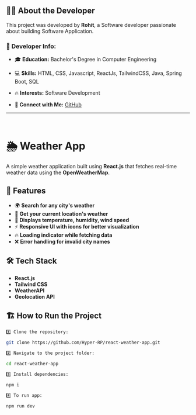 ## 👨‍💻 About the Developer  

This project was developed by **Rohit**, a Software developer passionate about building Software Application.  

### 🔹 **Developer Info:**  
- 🎓 **Education:** Bachelor's Degree in Computer Engineering  
- 💻 **Skills:** HTML, CSS, Javascript, ReactJs, TailwindCSS, Java, Spring Boot, SQL

- 🔥 **Interests:** Software Development
- 🤝 **Connect with Me:** [GitHub](https://github.com/Hyper-RP) 
---
<br>

# 🌦 Weather App

A simple weather application built using **React.js** that fetches real-time weather data using the **OpenWeatherMap**.

## 🚀 Features
- 🌍 **Search for any city's weather**  
- 📍 **Get your current location's weather**  
- 🔄 **Displays temperature, humidity, wind speed**  
- ⚡ **Responsive UI with icons for better visualization**  
- 🔥 **Loading indicator while fetching data**  
- ❌ **Error handling for invalid city names**  

## 🛠 Tech Stack
- **React.js**
- **Tailwind CSS**
- **WeatherAPI**
- **Geolocation API**

## 🏗 How to Run the Project

```bash
1️⃣ Clone the repository:  

git clone https://github.com/Hyper-RP/react-weather-app.git

2️⃣ Navigate to the project folder:

cd react-weather-app

3️⃣ Install dependencies:

npm i

4️⃣ To run app:

npm run dev


